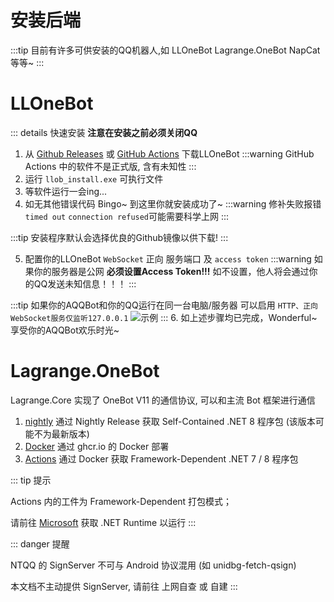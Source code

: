 # 安装后端

:::tip
目前有许多可供安装的QQ机器人,如 LLOneBot Lagrange.OneBot NapCat 等等~
:::
# LLOneBot
::: details 快速安装 **注意在安装之前必须关闭QQ**
1. 从 [Github Releases](https://modrinth.com/plugin/aqqbot) 或 [GitHub Actions](https://github.com/super1207/install_llob/actions) 下载LLOneBot
:::warning
GitHub Actions 中的软件不是正式版, 含有未知性
:::
2. 运行 `llob_install.exe` 可执行文件
3. 等软件运行一会ing...
4. 如无其他错误代码 Bingo~ 到这里你就安装成功了~
:::warning
修补失败报错 ```timed out``` ```connection refused```可能需要科学上网
:::

:::tip
安装程序默认会选择优良的Github镜像以供下载!
:::

5. 配置你的LLOneBot ```WebSocket``` 正向 服务端口 及 ```access token```
:::warning
如果你的服务器是公网
**必须设置Access Token!!!**
如不设置，他人将会通过你的QQ发送未知信息！！！
:::

:::tip
如果你的AQQBot和你的QQ运行在同一台电脑/服务器
可以启用
```HTTP、正向WebSocket服务仅监听127.0.0.1```
![示例](/assets/img/only-listen-self.png "仅监听127.0.0.1")
:::
6. 如上述步骤均已完成，Wonderful~ 享受你的AQQBot欢乐时光~
# Lagrange.OneBot


Lagrange.Core 实现了 OneBot V11 的通信协议, 可以和主流 Bot 框架进行通信

1. [nightly](https://github.com/LagrangeDev/Lagrange.Core/releases/tag/nightly) 通过 Nightly Release 获取 Self-Contained .NET 8 程序包 (该版本可能不为最新版本)
2. [Docker](https://github.com/LagrangeDev/Lagrange.Core/pkgs/container/lagrange.onebot) 通过 ghcr.io 的 Docker 部署
3. [Actions](https://github.com/LagrangeDev/Lagrange.Core/actions) 通过 Docker 获取 Framework-Dependent .NET 7 / 8 程序包

::: tip 提示

Actions 内的工件为 Framework-Dependent 打包模式；

请前往 [Microsoft](https://dotnet.microsoft.com/zh-cn/download) 获取 .NET Runtime 以运行
:::

::: danger 提醒

NTQQ 的 SignServer 不可与 Android 协议混用 (如 unidbg-fetch-qsign)

本文档不主动提供 SignServer, 请前往 上网自查 或 自建
:::
